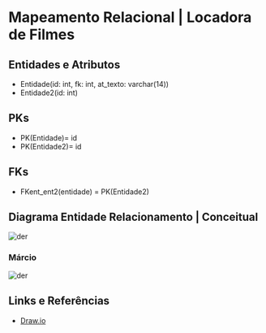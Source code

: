 # Mapeamento Relacional | Locadora de Filmes

## Entidades e Atributos

- Entidade(id: int, fk: int, at_texto: varchar(14))
- Entidade2(id: int)

## PKs

- PK(Entidade)= id
- PK(Entidade2)= id

## FKs

- FKent_ent2(entidade) = PK(Entidade2)

## Diagrama Entidade Relacionamento | Conceitual

![der]()

### Márcio

![der]()

## Links e Referências

- [Draw.io](https://app.diagrams.net/?src=about#G1SqIw0imWmHGW8u-rhosRAbPcL2ZQadyB#%7B%22pageId%22%3A%22R2lEEEUBdFMjLlhIrx00%22%7D)
